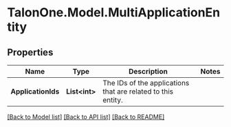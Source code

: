 
# TalonOne.Model.MultiApplicationEntity

## Properties

Name | Type | Description | Notes
------------ | ------------- | ------------- | -------------
**ApplicationIds** | **List&lt;int&gt;** | The IDs of the applications that are related to this entity. | 

[[Back to Model list]](../README.md#documentation-for-models)
[[Back to API list]](../README.md#documentation-for-api-endpoints)
[[Back to README]](../README.md)

